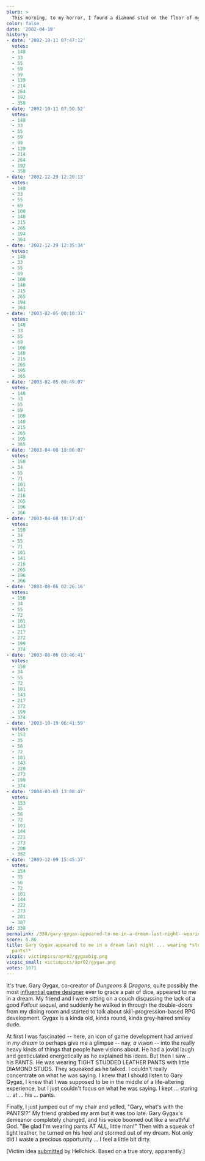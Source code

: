 ```yaml
---
blurb: >
  This morning, to my horror, I found a diamond stud on the floor of my dining room.
color: false
date: '2002-04-10'
history:
- date: '2002-10-11 07:47:12'
  votes:
  - 148
  - 33
  - 55
  - 69
  - 99
  - 139
  - 214
  - 264
  - 192
  - 358
- date: '2002-10-11 07:50:52'
  votes:
  - 148
  - 33
  - 55
  - 69
  - 99
  - 139
  - 214
  - 264
  - 192
  - 358
- date: '2002-12-29 12:20:13'
  votes:
  - 148
  - 33
  - 55
  - 69
  - 100
  - 140
  - 215
  - 265
  - 194
  - 364
- date: '2002-12-29 12:35:34'
  votes:
  - 148
  - 33
  - 55
  - 69
  - 100
  - 140
  - 215
  - 265
  - 194
  - 364
- date: '2003-02-05 00:10:31'
  votes:
  - 148
  - 33
  - 55
  - 69
  - 100
  - 140
  - 215
  - 265
  - 195
  - 365
- date: '2003-02-05 00:49:07'
  votes:
  - 148
  - 33
  - 55
  - 69
  - 100
  - 140
  - 215
  - 265
  - 195
  - 365
- date: '2003-04-08 18:06:07'
  votes:
  - 150
  - 34
  - 55
  - 71
  - 101
  - 141
  - 216
  - 265
  - 196
  - 366
- date: '2003-04-08 18:17:41'
  votes:
  - 150
  - 34
  - 55
  - 71
  - 101
  - 141
  - 216
  - 265
  - 196
  - 366
- date: '2003-08-06 02:26:16'
  votes:
  - 150
  - 34
  - 55
  - 72
  - 101
  - 143
  - 217
  - 272
  - 199
  - 374
- date: '2003-08-06 03:46:41'
  votes:
  - 150
  - 34
  - 55
  - 72
  - 101
  - 143
  - 217
  - 272
  - 199
  - 374
- date: '2003-10-19 06:41:59'
  votes:
  - 152
  - 35
  - 56
  - 72
  - 101
  - 143
  - 220
  - 273
  - 199
  - 374
- date: '2004-03-03 13:08:47'
  votes:
  - 153
  - 35
  - 56
  - 72
  - 101
  - 144
  - 221
  - 273
  - 200
  - 382
- date: '2009-12-09 15:45:37'
  votes:
  - 154
  - 35
  - 56
  - 72
  - 101
  - 144
  - 222
  - 273
  - 201
  - 387
id: 338
permalink: /338/gary-gygax-appeared-to-me-in-a-dream-last-night--wearing-studded-leather-pants/
score: 6.86
title: Gary Gygax appeared to me in a dream last night ... wearing *studded leather
  pants!*
vicpic: victimpics/apr02/gygaxbig.png
vicpic_small: victimpics/apr02/gygax.png
votes: 1671
---
```


It's true. Gary Gygax, co-creator of *Dungeons & Dragons*, quite
possibly the most [influential game
designer](http://web.archive.org/web/20020410000000/http://gamespy.com/articles/march02/top30/1813/index.shtm)
ever to grace a pair of dice, appeared to me in a dream. My friend and I
were sitting on a couch discussing the lack of a good *Fallout* sequel,
and suddenly he walked in through the double-doors from my dining room
and started to talk about skill-progression-based RPG development. Gygax
is a kinda old, kinda round, kinda grey-haired smiley dude.

At first I was fascinated -- here, an icon of game development had
arrived in *my dream* to perhaps give me a glimpse -- nay, *a vision* --
into the really heavy kinds of things that people have visions about. He
had a jovial laugh and gesticulated energetically as he explained his
ideas. But then I saw .. his PANTS. He was wearing TIGHT STUDDED LEATHER
PANTS with little DIAMOND STUDS. They squeaked as he talked. I couldn't
really concentrate on what he was saying. I knew that I should listen to
Gary Gygax, I knew that I was supposed to be in the middle of a
life-altering experience, but I just couldn't focus on what he was
saying. I kept ... staring ... at ... his ... pants.

Finally, I just jumped out of my chair and yelled, "Gary, what's with
the PANTS!?" My friend grabbed my arm but it was too late. Gary Gygax's
demeanor completely changed, and his voice boomed out like a wrathful
God. "Be glad I'm wearing pants AT ALL, little man!" Then with a squeak
of tight leather, he turned on his heel and stormed out of my dream. Not
only did I waste a precious opportunity ... I feel a little bit dirty.

\[Victim idea [submitted](mailto:feedback@gamespy.com) by Hellchick.
Based on a true story, apparently.\]